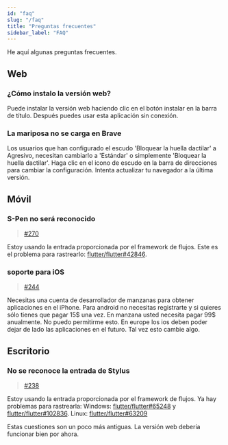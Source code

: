 ```yaml
---
id: "faq"
slug: "/faq"
title: "Preguntas frecuentes"
sidebar_label: "FAQ"
---
```


He aquí algunas preguntas frecuentes.

## Web

### ¿Cómo instalo la versión web?

Puede instalar la versión web haciendo clic en el botón instalar en la barra de título. Después puedes usar esta aplicación sin conexión.

### La mariposa no se carga en Brave

Los usuarios que han configurado el escudo 'Bloquear la huella dactilar' a Agresivo, necesitan cambiarlo a 'Estándar' o simplemente 'Bloquear la huella dactilar'. Haga clic en el icono de escudo en la barra de direcciones para cambiar la configuración. Intenta actualizar tu navegador a la última versión.

## Móvil

### S-Pen no será reconocido

> [#270](https://github.com/LinwoodDev/Butterfly/issues/270)

Estoy usando la entrada proporcionada por el framework de flujos. Este es el problema para rastrearlo: [flutter/flutter#42846](https://github.com/flutter/flutter/issues/42846).

### soporte para iOS

> [#244](https://github.com/LinwoodDev/Butterfly/issues/244)

Necesitas una cuenta de desarrollador de manzanas para obtener aplicaciones en el iPhone. Para android no necesitas registrarte y si quieres sólo tienes que pagar 15$ una vez. En manzana usted necesita pagar 99$ anualmente. No puedo permitirme esto. En europe los ios deben poder dejar de lado las aplicaciones en el futuro. Tal vez esto cambie algo.

## Escritorio

### No se reconoce la entrada de Stylus

> [#238](https://github.com/LinwoodDev/Butterfly/issues/238)

Estoy usando la entrada proporcionada por el framework de flujos. Ya hay problemas para rastrearla: Windows: [flutter/flutter#65248](https://github.com/flutter/flutter/issues/65248) y [flutter/flutter#102836](https://github.com/flutter/flutter/issues/102836). Linux: [flutter/flutter#63209](https://github.com/flutter/flutter/issues/63209)

Estas cuestiones son un poco más antiguas. La versión web debería funcionar bien por ahora.
